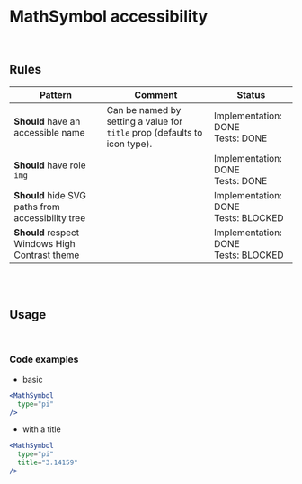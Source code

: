 # MathSymbol accessibility

<br/>

## Rules

| Pattern                                           | Comment                                                                   | Status                                   |
| ------------------------------------------------- | ------------------------------------------------------------------------- | ---------------------------------------- |
| **Should** have an accessible name                | Can be named by setting a value for `title` prop (defaults to icon type). | Implementation: DONE<br />Tests: DONE    |
| **Should** have role `img`                        |                                                                           | Implementation: DONE<br />Tests: DONE    |
| **Should** hide SVG paths from accessibility tree |                                                                           | Implementation: DONE<br />Tests: BLOCKED |
| **Should** respect Windows High Contrast theme    |                                                                           | Implementation: DONE<br />Tests: BLOCKED |

<br/>
<br/>

## Usage

<br/>

### Code examples

- basic

<!-- prettier-ignore -->
```jsx
<MathSymbol
  type="pi"
/>
```

- with a title

<!-- prettier-ignore -->
```jsx
<MathSymbol
  type="pi"
  title="3.14159"
/>
```
